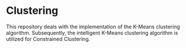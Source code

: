 # Clustering
This repository deals with the implementation of the K-Means clustering algorithm. Subsequently, the intelligent K-Means clustering algorithm is utilized for Constrained Clustering.
